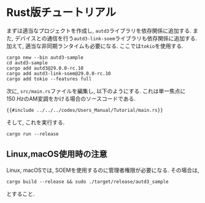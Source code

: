 # Rust版チュートリアル

まずは適当なプロジェクトを作成し, `autd3`ライブラリを依存関係に追加する.
また, デバイスとの通信を行う`autd3-link-soem`ライブラリも依存関係に追加する.
加えて, 適当な非同期ランタイムも必要になる. ここでは`tokio`を使用する.

```shell
cargo new --bin autd3-sample
cd autd3-sample
cargo add autd3@29.0.0-rc.10
cargo add autd3-link-soem@29.0.0-rc.10
cargo add tokio --features full
```

次に, `src/main.rs`ファイルを編集し, 以下のようにする.
これは単一焦点に$\SI{150}{Hz}$のAM変調をかける場合のソースコードである.

```rust,should_panic,filename=main.rs,edition2021
{{#include ../../../codes/Users_Manual/Tutorial/main.rs}}
```

そして, これを実行する.

```shell
cargo run --release
```

## Linux,macOS使用時の注意

Linux, macOSでは, SOEMを使用するのに管理者権限が必要になる.
その場合は, 
```shell
cargo build --release && sudo ./target/release/autd3_sample
```
とすること.
